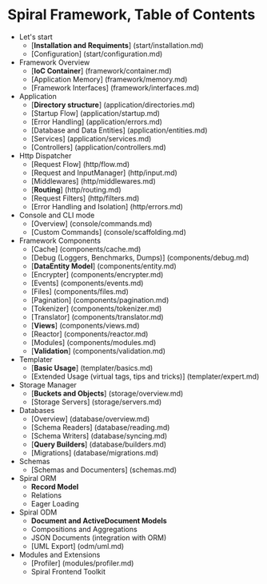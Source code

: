 # Spiral Framework, Table of Contents
* Let's start
    *  [**Installation and Requiments**] (start/installation.md)
    *  [Configuration]  (start/configuration.md)
* Framework Overview
    * [**IoC Container**] (framework/container.md)
    * [Application Memory] (framework/memory.md)
    * [Framework Interfaces] (framework/interfaces.md)
* Application
    * [**Directory structure**] (application/directories.md)
    * [Startup Flow] (application/startup.md)
    * [Error Handling] (application/errors.md)
    * [Database and Data Entities] (application/entities.md)
    * [Services] (application/services.md)
    * [Controllers] (application/controllers.md)
* Http Dispatcher
    * [Request Flow] (http/flow.md)
    * [Request and InputManager] (http/input.md)
    * [Middlewares] (http/middlewares.md)
    * [**Routing**] (http/routing.md)
    * [Request Filters] (http/filters.md)
    * [Error Handling and Isolation] (http/errors.md)
* Console and CLI mode
    * [Overview] (console/commands.md)
    * [Custom Commands] (console/scaffolding.md)
* Framework Components
    * [Cache] (components/cache.md)
    * [Debug (Loggers, Benchmarks, Dumps)] (components/debug.md)
    * [**DataEntity Model**] (components/entity.md)
    * [Encrypter] (components/encrypter.md)
    * [Events] (components/events.md)
    * [Files] (components/files.md)
    * [Pagination] (components/pagination.md)
    * [Tokenizer] (components/tokenizer.md)
    * [Translator] (components/translator.md)
    * [**Views**] (components/views.md)
    * [Reactor] (components/reactor.md)
    * [Modules] (components/modules.md)
    * [**Validation**] (components/validation.md)
* Templater
    * [**Basic Usage**] (templater/basics.md)
    * [Extended Usage (virtual tags, tips and tricks)] (templater/expert.md)
* Storage Manager
    * [**Buckets and Objects**] (storage/overview.md)
    * [Storage Servers] (storage/servers.md)
* Databases
    * [Overview] (database/overview.md)
    * [Schema Readers] (database/reading.md)
    * [Schema Writers] (database/syncing.md)
    * [**Query Builders**] (database/builders.md)
    * [Migrations] (database/migrations.md)
* Schemas
    * [Schemas and Documenters] (schemas.md)
* Spiral ORM
    * **Record Model**
    * Relations
    * Eager Loading
* Spiral ODM
    * **Document and ActiveDocument Models**
    * Compositions and Aggregations
    * JSON Documents (integration with ORM)
    * [UML Export] (odm/uml.md)
* Modules and Extensions
    * [Profiler] (modules/profiler.md)
    * Spiral Frontend Toolkit